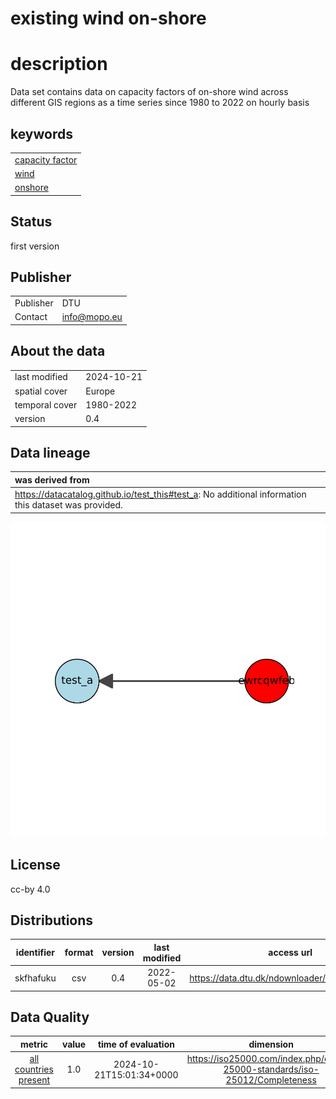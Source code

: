
existing wind on-shore
======================

# description
  
Data set contains data on capacity factors of on-shore wind across different GIS regions as a time series since 1980 to 2022 on hourly basis
## keywords

||
| :--- |
|[capacity factor](973I.md)|
|[wind](fajfafl.md)|
|[onshore](weruEF8.md)|

## Status


first version
## Publisher

|||
| :--- | :--- |
|Publisher|DTU|
|Contact|info@mopo.eu|

## About the data

|||
| :--- | :--- |
|last modified|2024-10-21|
|spatial cover|Europe|
|temporal cover|1980-2022|
|version|0.4|

## Data lineage

|was derived from|
| :--- |
|https://datacatalog.github.io/test_this#test_a: No additional information this dataset was provided.|
  
![Lineage overview](/docs/figures/ewrcqwfeb_lineage.svg)
## License


cc-by 4.0
## Distributions

|identifier|format|version|last modified|access url|
| :---: | :---: | :---: | :---: | :---: |
|skfhafuku|csv|0.4|2022-05-02|https://data.dtu.dk/ndownloader/files/34972672|

## Data Quality

|metric|value|time of evaluation|dimension|
| :---: | :---: | :---: | :---: |
|[all countries present](jkdsfAFdfgsdfg.md)|1.0|2024-10-21T15:01:34+0000|https://iso25000.com/index.php/en/iso-25000-standards/iso-25012/Completeness|
